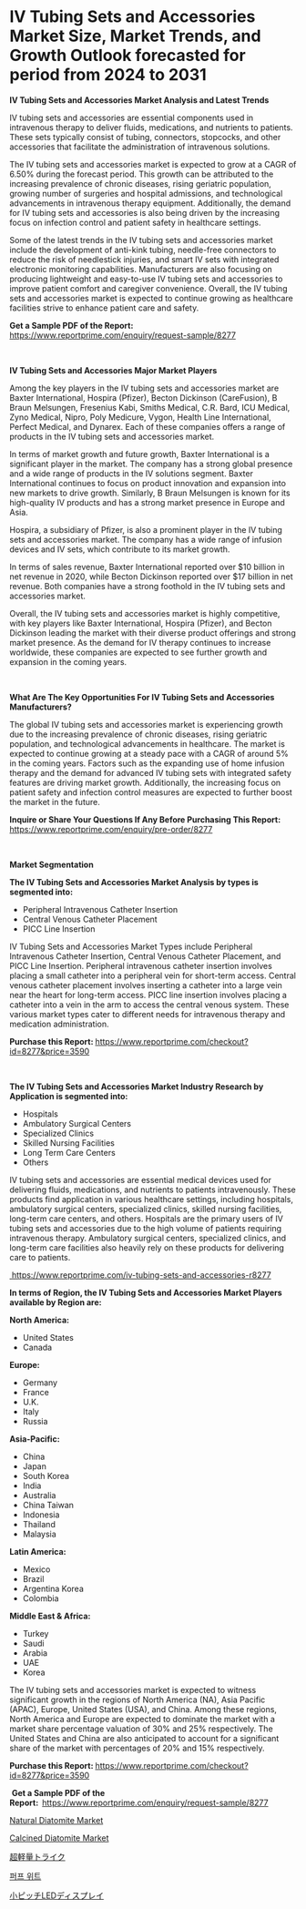 <p><h1>IV Tubing Sets and Accessories Market Size, Market Trends, and Growth Outlook forecasted for period from 2024 to 2031</h1></p><p><strong>IV Tubing Sets and Accessories Market Analysis and Latest Trends</strong></p>
<p><p>IV tubing sets and accessories are essential components used in intravenous therapy to deliver fluids, medications, and nutrients to patients. These sets typically consist of tubing, connectors, stopcocks, and other accessories that facilitate the administration of intravenous solutions.</p><p>The IV tubing sets and accessories market is expected to grow at a CAGR of 6.50% during the forecast period. This growth can be attributed to the increasing prevalence of chronic diseases, rising geriatric population, growing number of surgeries and hospital admissions, and technological advancements in intravenous therapy equipment. Additionally, the demand for IV tubing sets and accessories is also being driven by the increasing focus on infection control and patient safety in healthcare settings.</p><p>Some of the latest trends in the IV tubing sets and accessories market include the development of anti-kink tubing, needle-free connectors to reduce the risk of needlestick injuries, and smart IV sets with integrated electronic monitoring capabilities. Manufacturers are also focusing on producing lightweight and easy-to-use IV tubing sets and accessories to improve patient comfort and caregiver convenience. Overall, the IV tubing sets and accessories market is expected to continue growing as healthcare facilities strive to enhance patient care and safety.</p></p>
<p><strong>Get a Sample PDF of the Report:&nbsp;</strong> <a href="https://www.reportprime.com/enquiry/request-sample/8277">https://www.reportprime.com/enquiry/request-sample/8277</a></p>
<p>&nbsp;</p>
<p><strong>IV Tubing Sets and Accessories Major Market Players</strong></p>
<p><p>Among the key players in the IV tubing sets and accessories market are Baxter International, Hospira (Pfizer), Becton Dickinson (CareFusion), B Braun Melsungen, Fresenius Kabi, Smiths Medical, C.R. Bard, ICU Medical, Zyno Medical, Nipro, Poly Medicure, Vygon, Health Line International, Perfect Medical, and Dynarex. Each of these companies offers a range of products in the IV tubing sets and accessories market.</p><p>In terms of market growth and future growth, Baxter International is a significant player in the market. The company has a strong global presence and a wide range of products in the IV solutions segment. Baxter International continues to focus on product innovation and expansion into new markets to drive growth. Similarly, B Braun Melsungen is known for its high-quality IV products and has a strong market presence in Europe and Asia.</p><p>Hospira, a subsidiary of Pfizer, is also a prominent player in the IV tubing sets and accessories market. The company has a wide range of infusion devices and IV sets, which contribute to its market growth. </p><p>In terms of sales revenue, Baxter International reported over $10 billion in net revenue in 2020, while Becton Dickinson reported over $17 billion in net revenue. Both companies have a strong foothold in the IV tubing sets and accessories market.</p><p>Overall, the IV tubing sets and accessories market is highly competitive, with key players like Baxter International, Hospira (Pfizer), and Becton Dickinson leading the market with their diverse product offerings and strong market presence. As the demand for IV therapy continues to increase worldwide, these companies are expected to see further growth and expansion in the coming years.</p></p>
<p>&nbsp;</p>
<p><strong>What Are The Key Opportunities For IV Tubing Sets and Accessories Manufacturers?</strong></p>
<p><p>The global IV tubing sets and accessories market is experiencing growth due to the increasing prevalence of chronic diseases, rising geriatric population, and technological advancements in healthcare. The market is expected to continue growing at a steady pace with a CAGR of around 5% in the coming years. Factors such as the expanding use of home infusion therapy and the demand for advanced IV tubing sets with integrated safety features are driving market growth. Additionally, the increasing focus on patient safety and infection control measures are expected to further boost the market in the future.</p></p>
<p><strong>Inquire or Share Your Questions If Any Before Purchasing This Report:</strong> <a href="https://www.reportprime.com/enquiry/pre-order/8277">https://www.reportprime.com/enquiry/pre-order/8277</a></p>
<p>&nbsp;</p>
<p><strong>Market Segmentation</strong></p>
<p><strong>The IV Tubing Sets and Accessories Market Analysis by types is segmented into:</strong></p>
<p><ul><li>Peripheral Intravenous Catheter Insertion</li><li>Central Venous Catheter Placement</li><li>PICC Line Insertion</li></ul></p>
<p><p>IV Tubing Sets and Accessories Market Types include Peripheral Intravenous Catheter Insertion, Central Venous Catheter Placement, and PICC Line Insertion. Peripheral intravenous catheter insertion involves placing a small catheter into a peripheral vein for short-term access. Central venous catheter placement involves inserting a catheter into a large vein near the heart for long-term access. PICC line insertion involves placing a catheter into a vein in the arm to access the central venous system. These various market types cater to different needs for intravenous therapy and medication administration.</p></p>
<p><strong>Purchase this Report:&nbsp;</strong><a href="https://www.reportprime.com/checkout?id=8277&price=3590">https://www.reportprime.com/checkout?id=8277&price=3590</a></p>
<p>&nbsp;</p>
<p><strong>The IV Tubing Sets and Accessories Market Industry Research by Application is segmented into:</strong></p>
<p><ul><li>Hospitals</li><li>Ambulatory Surgical Centers</li><li>Specialized Clinics</li><li>Skilled Nursing Facilities</li><li>Long Term Care Centers</li><li>Others</li></ul></p>
<p><p>IV tubing sets and accessories are essential medical devices used for delivering fluids, medications, and nutrients to patients intravenously. These products find application in various healthcare settings, including hospitals, ambulatory surgical centers, specialized clinics, skilled nursing facilities, long-term care centers, and others. Hospitals are the primary users of IV tubing sets and accessories due to the high volume of patients requiring intravenous therapy. Ambulatory surgical centers, specialized clinics, and long-term care facilities also heavily rely on these products for delivering care to patients.</p></p>
<p><a href="https://www.reportprime.com/iv-tubing-sets-and-accessories-r8277">&nbsp;https://www.reportprime.com/iv-tubing-sets-and-accessories-r8277</a></p>
<p><strong>In terms of Region, the IV Tubing Sets and Accessories Market Players available by Region are:</strong></p>
<p>
    <p> <strong> North America: </strong>
        <ul>
            <li>United States</li>
            <li>Canada</li>
        </ul>
        </p> 
    <p> <strong> Europe: </strong>
        <ul>
            <li>Germany</li>
            <li>France</li>
            <li>U.K.</li>
            <li>Italy</li>
            <li>Russia</li>
        </ul>
        </p> 
    <p> <strong> Asia-Pacific: </strong>
        <ul>
            <li>China</li>
            <li>Japan</li>
            <li>South Korea</li>
            <li>India</li>
            <li>Australia</li>
            <li>China Taiwan</li>
            <li>Indonesia</li>
            <li>Thailand</li>
            <li>Malaysia</li>
        </ul>
        </p> 
    <p> <strong> Latin America: </strong>
        <ul>
            <li>Mexico</li>
            <li>Brazil</li>
            <li>Argentina Korea</li>
            <li>Colombia</li>
        </ul>
        </p> 
    <p> <strong> Middle East & Africa: </strong>
        <ul>
            <li>Turkey</li>
            <li>Saudi</li>
            <li>Arabia</li>
            <li>UAE</li>
            <li>Korea</li>
        </ul>
    </p>
    </p>
<p><p>The IV tubing sets and accessories market is expected to witness significant growth in the regions of North America (NA), Asia Pacific (APAC), Europe, United States (USA), and China. Among these regions, North America and Europe are expected to dominate the market with a market share percentage valuation of 30% and 25% respectively. The United States and China are also anticipated to account for a significant share of the market with percentages of 20% and 15% respectively.</p></p>
<p><strong>Purchase this Report: </strong><a href="https://www.reportprime.com/checkout?id=8277&price=3590">https://www.reportprime.com/checkout?id=8277&price=3590</a></p>
<p>&nbsp;<strong>Get a Sample PDF of the Report:&nbsp;&nbsp;</strong><a href="https://www.reportprime.com/enquiry/request-sample/8277">https://www.reportprime.com/enquiry/request-sample/8277</a></p>
<p><strong></strong></p>
<p><p><a href="https://issuu.com/reportprime-2/docs/natural-diatomite-market-size-2030.pptx">Natural Diatomite Market</a></p><p><a href="https://issuu.com/reportprime-2/docs/calcined-diatomite-market-size-2030.pptx">Calcined Diatomite Market</a></p><p><a href="https://github.com/gfggqjbfys368009/Market-Research-Report-List-1/blob/main/842341222711.md">超軽量トライク</a></p><p><a href="https://medium.com/@prestoniegand56562023/2024-2031%EB%85%84-%EA%B8%B0%EA%B0%84%EC%9D%84-%EC%9C%84%ED%95%9C-%ED%8D%BC%ED%94%84%EB%93%9C-%ED%9C%98%ED%8A%B8-%EB%A7%88%EC%BC%93-%ED%8A%B8%EB%A0%8C%EB%93%9C-%EB%B0%8F-%EC%8B%9C%EC%9E%A5-%EB%B6%84%EC%84%9D%EC%9D%84-%EC%98%88%EC%B8%A1%ED%95%A9%EB%8B%88%EB%8B%A4-e63c52e2df21">퍼프 위트</a></p><p><a href="https://medium.com/@jaremington56/2024%E5%B9%B4%E3%81%8B%E3%82%892031%E5%B9%B4%E3%81%BE%E3%81%A7%E3%81%AE%E6%9C%9F%E9%96%93%E3%81%AB%E4%BA%88%E6%B8%AC%E3%81%95%E3%82%8C%E3%82%8B%E5%B0%8F%E3%83%94%E3%83%83%E3%83%81led%E3%83%87%E3%82%A3%E3%82%B9%E3%83%97%E3%83%AC%E3%82%A4%E5%B8%82%E5%A0%B4%E3%81%AE%E3%83%88%E3%83%AC%E3%83%B3%E3%83%89%E3%81%A8%E5%B8%82%E5%A0%B4%E5%88%86%E6%9E%90-7f87b2192680">小ピッチLEDディスプレイ</a></p></p>